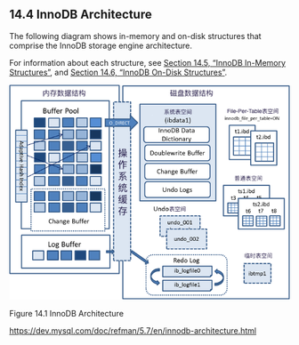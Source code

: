 ## 14.4 InnoDB Architecture

The following diagram shows in-memory and on-disk structures that comprise the InnoDB storage engine architecture.

For information about each structure, see [Section 14.5, “InnoDB In-Memory Structures”](./14.5_innodb-in-memory-structures.md), and [Section 14.6, “InnoDB On-Disk Structures”](./14.6_innodb-on-disk-structures.md).


[![](14.4_innodb-architecture_CN.png)](https://dev.mysql.com/doc/refman/5.7/en/images/innodb-architecture.png)

Figure 14.1 InnoDB Architecture



https://dev.mysql.com/doc/refman/5.7/en/innodb-architecture.html
